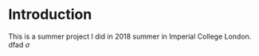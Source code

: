 # Introduction  
This is a summer project I did in 2018 summer in Imperial College London. dfad
 $\sigma$  
<!--stackedit_data:
eyJoaXN0b3J5IjpbLTExMjgyNjMzMDQsLTEyMDQ3NDE4NzUsMj
k5NzgwNTQ0LC0xNjIxNTQ0ODA0LC0xMjUxMDk3NTQyXX0=
-->